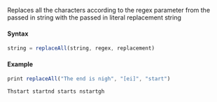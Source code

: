 Replaces all the characters according to the regex parameter from the passed in string with the passed in literal replacement string

#### Syntax
```js
string = replaceAll(string, regex, replacement)
```
#### Example
```js
print replaceAll("The end is nigh", "[ei]", "start")
```
```
Thstart startnd starts nstartgh
```
